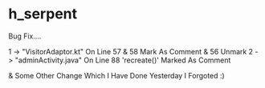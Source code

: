 # h_serpent
Bug Fix....

1 ->  "VisitorAdaptor.kt" On Line 57 & 58 Mark As Comment & 56 Unmark
2 ->  "adminActivity.java" On Line 88 'recreate()' Marked As Comment

& Some Other Change Which I Have Done Yesterday I Forgoted :)

